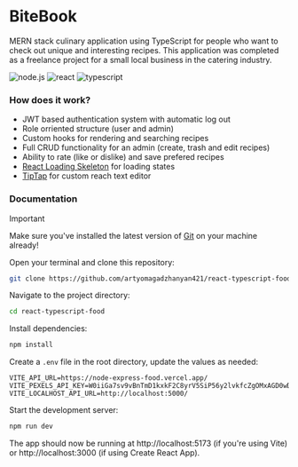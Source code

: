 # BiteBook

MERN stack culinary application using TypeScript for people who want to check out unique and interesting recipes. This application was completed as a freelance project for a small local business in the catering industry.

![node.js](https://img.shields.io/badge/node-v20.16.0-green?style=flat)
![react](https://img.shields.io/badge/react-^19.0.0-blue?style=flat)
![typescript](https://img.shields.io/badge/typescript-~5.7.2-blue?style=flat)

### How does it work?

* JWT based authentication system with automatic log out
* Role orriented structure (user and admin)
* Custom hooks for rendering and searching recipes
* Full CRUD functionality for an admin (create, trash and edit recipes)
* Ability to rate (like or dislike) and save prefered recipes
* [React Loading Skeleton](https://github.com/dvtng/react-loading-skeleton) for loading states
* [TipTap](https://github.com/ueberdosis/tiptap) for custom reach text editor

### Documentation

> [!IMPORTANT]  
> Make sure you've installed the latest version of [Git](https://git-scm.com/) on your machine already!

Open your terminal and clone this repository:

```bash
git clone https://github.com/artyomagadzhanyan421/react-typescript-food.git
```

Navigate to the project directory:

```bash
cd react-typescript-food
```

Install dependencies:

```bash
npm install
```

Create a ```.env``` file in the root directory, update the values as needed:

```env
VITE_API_URL=https://node-express-food.vercel.app/
VITE_PEXELS_API_KEY=W0iiGa7sv9vBnTmD1kxkF2C8yrV5SiP56y2lvkfcZgOMxAGD0wDtHf0e
VITE_LOCALHOST_API_URL=http://localhost:5000/
```

Start the development server:

```bash
npm run dev
```

The app should now be running at http://localhost:5173 (if you're using Vite) or http://localhost:3000 (if using Create React App).